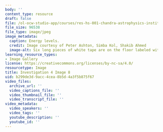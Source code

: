 ```yaml
---
body: ''
content_type: resource
draft: false
file: /ol-ocw-studio-app/courses/res-hs-001-chandra-astrophysics-institute/mithfh_chandra_inv4_enlv2.jpg
file_size: 96538
file_type: image/jpeg
image_metadata:
  caption: Energy levels.
  credit: Image courtesy of Peter Ashton, Simba Kol, Shakib Ahmed
  image-alt: Six long pieces of white tape are on the floor labeled with the numbers.
learning_resource_types:
- Image Gallery
license: https://creativecommons.org/licenses/by-nc-sa/4.0/
resourcetype: Image
title: Investigation 4 Image 8
uid: b299de3d-9acc-4cea-8b5d-4a3f5b875f67
video_files:
  archive_url: ''
  video_captions_file: ''
  video_thumbnail_file: ''
  video_transcript_file: ''
video_metadata:
  video_speakers: ''
  video_tags: ''
  youtube_description: ''
  youtube_id: ''
---
```

